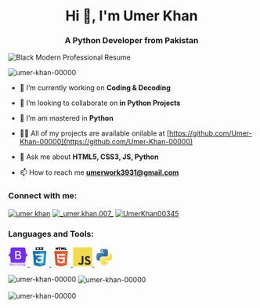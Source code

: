 <h1 align="center">Hi 👋, I'm Umer Khan</h1>
<h3 align="center">A Python Developer from Pakistan</h3>

 ![Black Modern Professional Resume](https://github.com/user-attachments/assets/7ad573f8-5541-40ed-83a1-4ae54bf112c3)



<p align="left"> <img src="https://komarev.com/ghpvc/?username=umer-khan-00000&label=Profile%20views&color=0e75b6&style=flat" alt="umer-khan-00000" /> </p>

- 🔭 I’m currently working on **Coding & Decoding**

- 👯 I’m looking to collaborate on **in Python Projects**

- 🤝 I’m am mastered in **Python**

- 👨‍💻 All of my projects are available onilable at [https://github.com/Umer-Khan-00000](https://github.com/Umer-Khan-00000)

- 💬 Ask me about **HTML5, CSS3, JS, Python**

- 📫 How to reach me **umerwork3931@gmail.com**

<h3 align="left">Connect with me:</h3>
<p align="left">
<a href="https://linkedin.com/in/umerkhan15" target="blank"><img align="center" src="https://raw.githubusercontent.com/rahuldkjain/github-profile-readme-generator/master/src/images/icons/Social/linked-in-alt.svg" alt="umer khan" height="30" width="40" /></a>
<a href="https://instagram.com/_umer.khan.007_" target="blank"><img align="center" src="https://raw.githubusercontent.com/rahuldkjain/github-profile-readme-generator/master/src/images/icons/Social/instagram.svg" alt="_umer.khan.007_" height="30" width="40" /></a>
<a href="https://discord.gg/UmerKhan00345" target="blank"><img align="center" src="https://raw.githubusercontent.com/rahuldkjain/github-profile-readme-generator/master/src/images/icons/Social/discord.svg" alt="UmerKhan00345" height="30" width="40" /></a>
</p>
<h3 align="left">Languages and Tools:</h3>
<p align="left"> <a href="https://getbootstrap.com" target="_blank" rel="noreferrer"> <img src="https://raw.githubusercontent.com/devicons/devicon/master/icons/bootstrap/bootstrap-plain-wordmark.svg" alt="bootstrap" width="40" height="40"/> </a> <a href="https://www.w3schools.com/css/" target="_blank" rel="noreferrer"> <img src="https://raw.githubusercontent.com/devicons/devicon/master/icons/css3/css3-original-wordmark.svg" alt="css3" width="40" height="40"/> </a> <a href="https://www.w3.org/html/" target="_blank" rel="noreferrer"> <img src="https://raw.githubusercontent.com/devicons/devicon/master/icons/html5/html5-original-wordmark.svg" alt="html5" width="40" height="40"/> </a> <a href="https://developer.mozilla.org/en-US/docs/Web/JavaScript" target="_blank" rel="noreferrer"> <img src="https://raw.githubusercontent.com/devicons/devicon/master/icons/javascript/javascript-original.svg" alt="javascript" width="40" height="40"/> </a> <a href="https://www.python.org" target="_blank" rel="noreferrer"> <img src="https://raw.githubusercontent.com/devicons/devicon/master/icons/python/python-original.svg" alt="python" width="40" height="40"/> </a> </p>

<p><img align="left" src="https://github-readme-stats.vercel.app/api/top-langs?username=umer-khan-00000&show_icons=true&locale=en&layout=compact" alt="umer-khan-00000" /></p>

<p>&nbsp;<img align="center" src="https://github-readme-stats.vercel.app/api?username=umer-khan-00000&show_icons=true&locale=en" alt="umer-khan-00000" /></p>

<p><img align="center" src="https://github-readme-streak-stats.herokuapp.com/?user=umer-khan-00000&" alt="umer-khan-00000" /></p>
